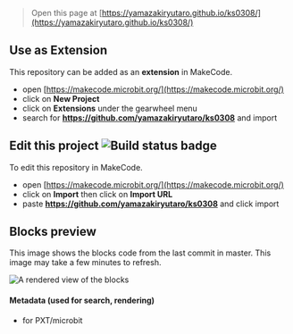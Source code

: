 
> Open this page at [https://yamazakiryutaro.github.io/ks0308/](https://yamazakiryutaro.github.io/ks0308/)

## Use as Extension

This repository can be added as an **extension** in MakeCode.

* open [https://makecode.microbit.org/](https://makecode.microbit.org/)
* click on **New Project**
* click on **Extensions** under the gearwheel menu
* search for **https://github.com/yamazakiryutaro/ks0308** and import

## Edit this project ![Build status badge](https://github.com/yamazakiryutaro/ks0308/workflows/MakeCode/badge.svg)

To edit this repository in MakeCode.

* open [https://makecode.microbit.org/](https://makecode.microbit.org/)
* click on **Import** then click on **Import URL**
* paste **https://github.com/yamazakiryutaro/ks0308** and click import

## Blocks preview

This image shows the blocks code from the last commit in master.
This image may take a few minutes to refresh.

![A rendered view of the blocks](https://github.com/yamazakiryutaro/ks0308/raw/master/.github/makecode/blocks.png)

#### Metadata (used for search, rendering)

* for PXT/microbit
<script src="https://makecode.com/gh-pages-embed.js"></script><script>makeCodeRender("{{ site.makecode.home_url }}", "{{ site.github.owner_name }}/{{ site.github.repository_name }}");</script>

